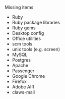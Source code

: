 Missing items

* Ruby
* Ruby package libraries
* Ruby gems
* Desktop config
* Office utilities
* scm tools
* unix tools (e.g. screen)
* MySQL
* Postgres
* Apache
* Passenger
* Google Chrome
* Firefox
* Adobe AIR
* claws-mail

